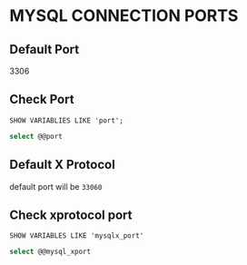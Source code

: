 # MYSQL CONNECTION PORTS

## Default Port

3306

## Check Port

```console
SHOW VARIABLIES LIKE 'port';
```

```sql
select @@port
```

## Default X Protocol

default port will be `33060`

## Check xprotocol port

```console
SHOW VARIABLES LIKE 'mysqlx_port'
```

```sql
select @@mysql_xport
```
